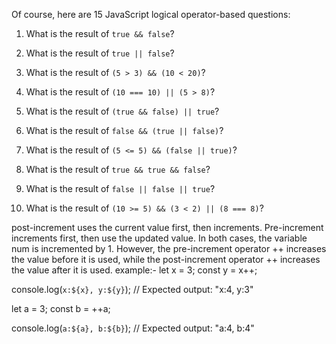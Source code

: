 Of course, here are 15 JavaScript logical operator-based questions:

1. What is the result of `true && false`?
2. What is the result of `true || false`?

3. What is the result of `(5 > 3) && (10 < 20)`?
4. What is the result of `(10 === 10) || (5 > 8)`?

5. What is the result of `(true && false) || true`?
6. What is the result of `false && (true || false)`?

7. What is the result of `(5 <= 5) && (false || true)`?
8. What is the result of `true && true && false`?
9. What is the result of `false || false || true`?

10. What is the result of `(10 >= 5) && (3 < 2) || (8 === 8)`?








post-increment uses the current value first, then increments.
Pre-increment increments first, then use the updated value.
In both cases, the variable num is incremented by 1. However, the pre-increment operator ++ increases the value before it is used, while the post-increment operator ++ increases the value after it is used.
example:-
let x = 3;
const y = x++;

console.log(`x:${x}, y:${y}`);
// Expected output: "x:4, y:3"

let a = 3;
const b = ++a;

console.log(`a:${a}, b:${b}`);
// Expected output: "a:4, b:4"